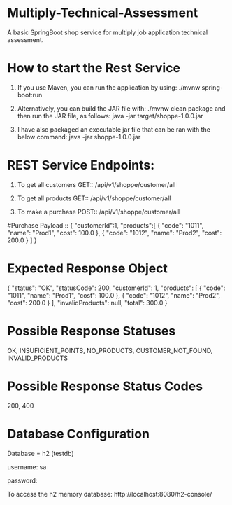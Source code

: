 # Multiply-Technical-Assessment
A basic SpringBoot shop service for multiply job application technical assessment.


# How to start the Rest Service
1. If you use Maven, you can run the application by using:
./mvnw spring-boot:run

2. Alternatively, you can build the JAR file with:
./mvnw clean package 
and then run the JAR file, as follows:
java -jar target/shoppe-1.0.0.jar

3. I have also packaged an executable jar file that can be ran with the below command:
java -jar shoppe-1.0.0.jar


# REST Service Endpoints:
1. To get all customers
GET:: /api/v1/shoppe/customer/all

2. To get all products
GET:: /api/v1/shoppe/customer/all

3. To make a purchase
POST:: /api/v1/shoppe/customer/all 

#Purchase Payload :: 
{
    "customerId":1,
    "products":[
        {
            "code": "1011",
            "name": "Prod1",
            "cost": 100.0
        },
        {
            "code": "1012",
            "name": "Prod2",
            "cost": 200.0
        }
    ]
}


# Expected Response Object
{
    "status": "OK",
    "statusCode": 200,
    "customerId": 1,
    "products": [
        {
            "code": "1011",
            "name": "Prod1",
            "cost": 100.0
        },
        {
            "code": "1012",
            "name": "Prod2",
            "cost": 200.0
        }
    ],
    "invalidProducts": null,
    "total": 300.0
}


# Possible Response Statuses
OK, INSUFICIENT_POINTS, NO_PRODUCTS, CUSTOMER_NOT_FOUND, INVALID_PRODUCTS


# Possible Response Status Codes
200, 400


# Database Configuration

Database = h2 (testdb)

username: sa

password:
    
To access the h2 memory database: 
http://localhost:8080/h2-console/
